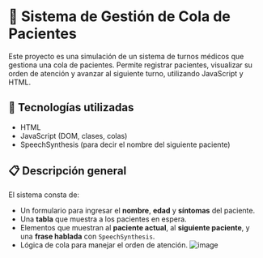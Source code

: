 # 🏥 Sistema de Gestión de Cola de Pacientes

Este proyecto es una simulación de un sistema de turnos médicos que gestiona una cola de pacientes. Permite registrar pacientes, visualizar su orden de atención y avanzar al siguiente turno, utilizando JavaScript y HTML.

## 🚀 Tecnologías utilizadas

- HTML
- JavaScript (DOM, clases, colas)
- SpeechSynthesis (para decir el nombre del siguiente paciente)

## 📋 Descripción general

El sistema consta de:

- Un formulario para ingresar el **nombre**, **edad** y **síntomas** del paciente.
- Una **tabla** que muestra a los pacientes en espera.
- Elementos que muestran al **paciente actual**, al **siguiente paciente**, y una **frase hablada** con `SpeechSynthesis`.
- Lógica de cola para manejar el orden de atención.
![image](https://github.com/user-attachments/assets/14c7afc7-9a37-466c-8127-e26b965fa148)


